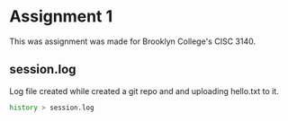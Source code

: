 # Assignment 1

This was assignment was made for Brooklyn College's CISC 3140.

## session.log

Log file created while created a git repo and and uploading hello.txt to it.

```bash
history > session.log
```
